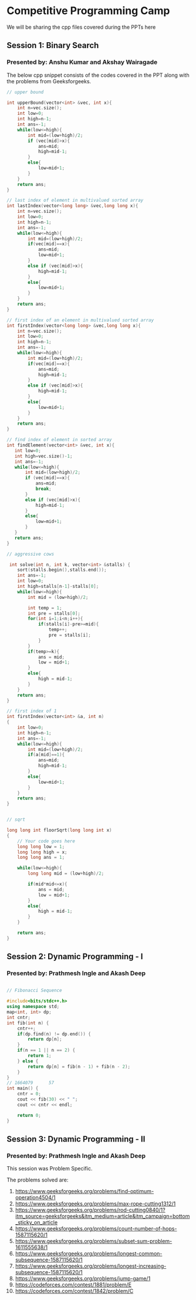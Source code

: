 # Competitive Programming Camp

We will be sharing the cpp files covered during the PPTs here

## Session 1: Binary Search
### Presented by: Anshu Kumar and Akshay Wairagade

The below cpp snippet consists of the codes covered in the PPT along with the problems from Geeksforgeeks.
```cpp
// upper bound

int upperBound(vector<int> &vec, int x){
    int n=vec.size();
    int low=0;
    int high=n-1;
    int ans=-1;
    while(low<=high){
        int mid=(low+high)/2;
        if (vec[mid]>x){
            ans=mid;
            high=mid-1;
        }
        else{
            low=mid+1;
        }
    }
    return ans;
}

// last index of element in multivalued sorted array
int lastIndex(vector<long long> &vec,long long x){
    int n=vec.size();
    int low=0;
    int high=n-1;
    int ans=-1;
    while(low<=high){
        int mid=(low+high)/2;
        if(vec[mid]==x){
            ans=mid;
            low=mid+1;
        }
        else if (vec[mid]>x){
            high=mid-1;
        }
        else{
            low=mid+1;
        }
    }
    return ans;
}

// first index of an element in multivalued sorted array
int firstIndex(vector<long long> &vec,long long x){
    int n=vec.size();
    int low=0;
    int high=n-1;
    int ans=-1;
    while(low<=high){
        int mid=(low+high)/2;
        if(vec[mid]==x){
            ans=mid;
            high=mid-1;
        }
        else if (vec[mid]>x){
            high=mid-1;
        }
        else{
            low=mid+1;
        }
    }
    return ans;
}

// find index of element in sorted array
int findElement(vector<int> &vec, int x){
   int low=0;
   int high=vec.size()-1;
   int ans=-1;
   while(low<=high){
       int mid=(low+high)/2;
       if (vec[mid]==x){
           ans=mid;
           break;
       }
       else if (vec[mid]>x){
           high=mid-1;
       }
       else{
           low=mid+1;
       }
   }
   return ans;
}

// aggressive cows

 int solve(int n, int k, vector<int> &stalls) {
    sort(stalls.begin(),stalls.end());
    int ans=-1;
    int low=0;
    int high=stalls[n-1]-stalls[0];
    while(low<=high){
        int mid = (low+high)/2;

        int temp = 1;
        int pre = stalls[0];
        for(int i=1;i<n;i++){
            if(stalls[i]-pre>=mid){
                temp++;
                pre = stalls[i];
            }
        }
        if(temp>=k){
            ans = mid;
            low = mid+1;
        }
        else{
            high = mid-1;
        }
    }
    return ans;
}

// first index of 1
int firstIndex(vector<int> &a, int n)
{
    int low=0;
    int high=n-1;
    int ans=-1;
    while(low<=high){
        int mid=(low+high)/2;
        if(a[mid]==1){
            ans=mid;
            high=mid-1;
        }
        else{
            low=mid+1;
        }
    }
    return ans;
}


// sqrt

long long int floorSqrt(long long int x)
{
    // Your code goes here
    long long low = 1;
    long long high = x;
    long long ans = 1;

    while(low<=high){
        long long mid = (low+high)/2;

        if(mid*mid<=x){
            ans = mid;
            low = mid+1;
        }
        else{
            high = mid-1;
        }
    }

    return ans;
}
```
## Session 2: Dynamic Programming - I
### Presented by: Prathmesh Ingle and Akash Deep

```cpp

// Fibonacci Sequence

#include<bits/stdc++.h>
using namespace std;
map<int, int> dp;
int cntr;
int fib(int n) {
    cntr++;
    if(dp.find(n) != dp.end()) {
        return dp[n];
    }
    if(n == 1 || n == 2) {
        return 1;
    } else {
        return dp[n] = fib(n - 1) + fib(n - 2);
    }
}
// 1664079      57
int main() {
    cntr = 0;
    cout << fib(30) << " ";
    cout << cntr << endl;

    return 0;
}
```

## Session 3: Dynamic Programming - II
### Presented by: Prathmesh Ingle and Akash Deep

This session was Problem Specific.

The problems solved are:

1. https://www.geeksforgeeks.org/problems/find-optimum-operation4504/1
2. https://www.geeksforgeeks.org/problems/max-rope-cutting1312/1
3. https://www.geeksforgeeks.org/problems/rod-cutting0840/1?itm_source=geeksforgeeks&itm_medium=article&itm_campaign=bottom_sticky_on_article
4. https://www.geeksforgeeks.org/problems/count-number-of-hops-1587115620/1
5. https://www.geeksforgeeks.org/problems/subset-sum-problem-1611555638/1
6. https://www.geeksforgeeks.org/problems/longest-common-subsequence-1587115620/1
7. https://www.geeksforgeeks.org/problems/longest-increasing-subsequence-1587115620/1
8. https://www.geeksforgeeks.org/problems/jump-game/1
9. https://codeforces.com/contest/1881/problem/E
10. https://codeforces.com/contest/1842/problem/C
